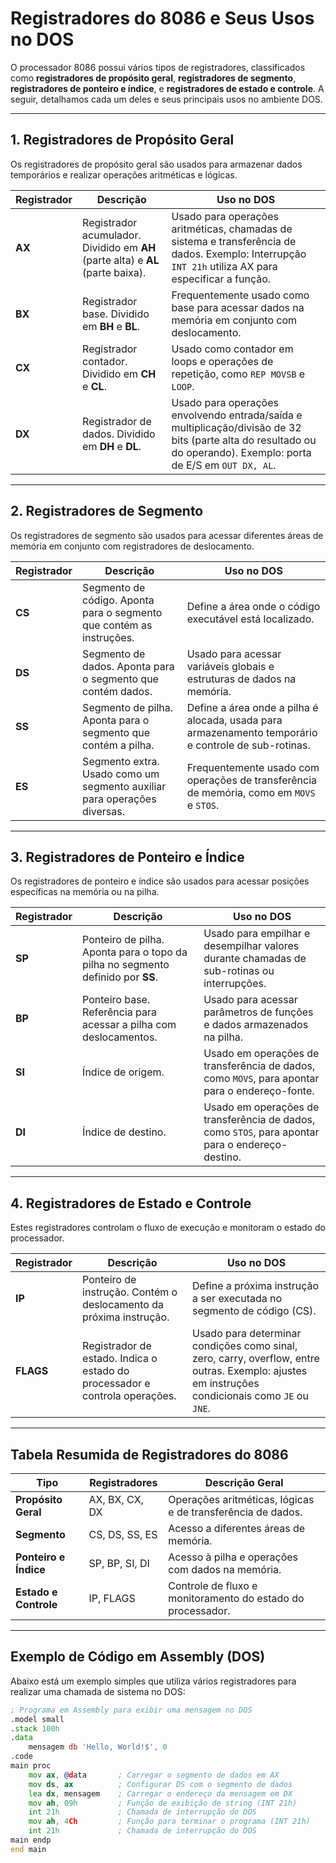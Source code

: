 # Registradores do 8086 e Seus Usos no DOS

O processador 8086 possui vários tipos de registradores, classificados como **registradores de propósito geral**, **registradores de segmento**, **registradores de ponteiro e índice**, e **registradores de estado e controle**. A seguir, detalhamos cada um deles e seus principais usos no ambiente DOS.

---

## 1. Registradores de Propósito Geral

Os registradores de propósito geral são usados para armazenar dados temporários e realizar operações aritméticas e lógicas.

| **Registrador** | **Descrição**                                                                                                     | **Uso no DOS**                                                                                                                                                     |
|------------------|-----------------------------------------------------------------------------------------------------------------|-------------------------------------------------------------------------------------------------------------------------------------------------------------------|
| **AX**          | Registrador acumulador. Dividido em **AH** (parte alta) e **AL** (parte baixa).                                | Usado para operações aritméticas, chamadas de sistema e transferência de dados. Exemplo: Interrupção `INT 21h` utiliza AX para especificar a função.              |
| **BX**          | Registrador base. Dividido em **BH** e **BL**.                                                                | Frequentemente usado como base para acessar dados na memória em conjunto com deslocamento.                                                                        |
| **CX**          | Registrador contador. Dividido em **CH** e **CL**.                                                            | Usado como contador em loops e operações de repetição, como `REP MOVSB` e `LOOP`.                                                                                |
| **DX**          | Registrador de dados. Dividido em **DH** e **DL**.                                                            | Usado para operações envolvendo entrada/saída e multiplicação/divisão de 32 bits (parte alta do resultado ou do operando). Exemplo: porta de E/S em `OUT DX, AL`. |

---

## 2. Registradores de Segmento

Os registradores de segmento são usados para acessar diferentes áreas de memória em conjunto com registradores de deslocamento.

| **Registrador** | **Descrição**                                                             | **Uso no DOS**                                                                                                                   |
|------------------|---------------------------------------------------------------------------|-----------------------------------------------------------------------------------------------------------------------------------|
| **CS**          | Segmento de código. Aponta para o segmento que contém as instruções.    | Define a área onde o código executável está localizado.                                                                          |
| **DS**          | Segmento de dados. Aponta para o segmento que contém dados.             | Usado para acessar variáveis globais e estruturas de dados na memória.                                                          |
| **SS**          | Segmento de pilha. Aponta para o segmento que contém a pilha.           | Define a área onde a pilha é alocada, usada para armazenamento temporário e controle de sub-rotinas.                             |
| **ES**          | Segmento extra. Usado como um segmento auxiliar para operações diversas. | Frequentemente usado com operações de transferência de memória, como em `MOVS` e `STOS`.                                        |

---

## 3. Registradores de Ponteiro e Índice

Os registradores de ponteiro e índice são usados para acessar posições específicas na memória ou na pilha.

| **Registrador** | **Descrição**                                                        | **Uso no DOS**                                                                                                                                  |
|------------------|----------------------------------------------------------------------|------------------------------------------------------------------------------------------------------------------------------------------------|
| **SP**          | Ponteiro de pilha. Aponta para o topo da pilha no segmento definido por **SS**. | Usado para empilhar e desempilhar valores durante chamadas de sub-rotinas ou interrupções.                                                     |
| **BP**          | Ponteiro base. Referência para acessar a pilha com deslocamentos.    | Usado para acessar parâmetros de funções e dados armazenados na pilha.                                                                         |
| **SI**          | Índice de origem.                                                   | Usado em operações de transferência de dados, como `MOVS`, para apontar para o endereço-fonte.                                                 |
| **DI**          | Índice de destino.                                                  | Usado em operações de transferência de dados, como `STOS`, para apontar para o endereço-destino.                                               |

---

## 4. Registradores de Estado e Controle

Estes registradores controlam o fluxo de execução e monitoram o estado do processador.

| **Registrador** | **Descrição**                                                               | **Uso no DOS**                                                                                                   |
|------------------|-----------------------------------------------------------------------------|-----------------------------------------------------------------------------------------------------------------|
| **IP**          | Ponteiro de instrução. Contém o deslocamento da próxima instrução.          | Define a próxima instrução a ser executada no segmento de código (CS).                                         |
| **FLAGS**       | Registrador de estado. Indica o estado do processador e controla operações. | Usado para determinar condições como sinal, zero, carry, overflow, entre outras. Exemplo: ajustes em instruções condicionais como `JE` ou `JNE`. |

---

## Tabela Resumida de Registradores do 8086

| **Tipo**               | **Registradores**        | **Descrição Geral**                                                  |
|-------------------------|--------------------------|-----------------------------------------------------------------------|
| **Propósito Geral**     | AX, BX, CX, DX          | Operações aritméticas, lógicas e de transferência de dados.          |
| **Segmento**            | CS, DS, SS, ES          | Acesso a diferentes áreas de memória.                                |
| **Ponteiro e Índice**   | SP, BP, SI, DI          | Acesso à pilha e operações com dados na memória.                     |
| **Estado e Controle**   | IP, FLAGS               | Controle de fluxo e monitoramento do estado do processador.          |

---

## Exemplo de Código em Assembly (DOS)

Abaixo está um exemplo simples que utiliza vários registradores para realizar uma chamada de sistema no DOS:

```asm
; Programa em Assembly para exibir uma mensagem no DOS
.model small
.stack 100h
.data
    mensagem db 'Hello, World!$', 0
.code
main proc
    mov ax, @data       ; Carregar o segmento de dados em AX
    mov ds, ax          ; Configurar DS com o segmento de dados
    lea dx, mensagem    ; Carregar o endereço da mensagem em DX
    mov ah, 09h         ; Função de exibição de string (INT 21h)
    int 21h             ; Chamada de interrupção do DOS
    mov ah, 4Ch         ; Função para terminar o programa (INT 21h)
    int 21h             ; Chamada de interrupção do DOS
main endp
end main
